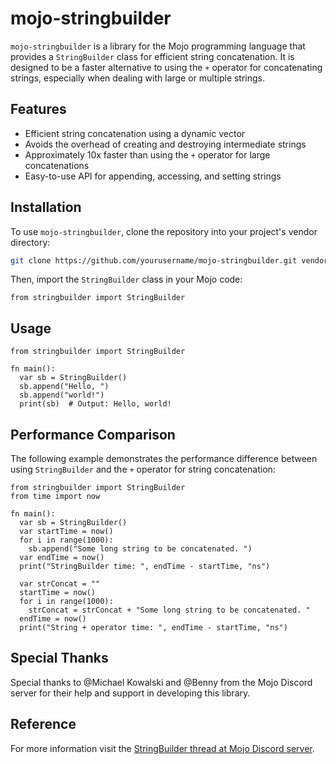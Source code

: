 # mojo-stringbuilder

`mojo-stringbuilder` is a library for the Mojo programming language that provides a `StringBuilder` class for efficient string concatenation. It is designed to be a faster alternative to using the `+` operator for concatenating strings, especially when dealing with large or multiple strings.

## Features

- Efficient string concatenation using a dynamic vector
- Avoids the overhead of creating and destroying intermediate strings
- Approximately 10x faster than using the `+` operator for large concatenations
- Easy-to-use API for appending, accessing, and setting strings

## Installation

To use `mojo-stringbuilder`, clone the repository into your project's vendor directory:

```bash
git clone https://github.com/yourusername/mojo-stringbuilder.git vendor/stringbuilder
```

Then, import the `StringBuilder` class in your Mojo code:

```mojo
from stringbuilder import StringBuilder
```

## Usage

```mojo
from stringbuilder import StringBuilder

fn main():
  var sb = StringBuilder()
  sb.append("Hello, ")
  sb.append("world!")
  print(sb)  # Output: Hello, world!
```

## Performance Comparison

The following example demonstrates the performance difference between using `StringBuilder` and the `+` operator for string concatenation:

```mojo
from stringbuilder import StringBuilder
from time import now

fn main():
  var sb = StringBuilder()
  var startTime = now()
  for i in range(1000):
    sb.append("Some long string to be concatenated. ")
  var endTime = now()
  print("StringBuilder time: ", endTime - startTime, "ns")

  var strConcat = ""
  startTime = now()
  for i in range(1000):
    strConcat = strConcat + "Some long string to be concatenated. "
  endTime = now()
  print("String + operator time: ", endTime - startTime, "ns")
```

## Special Thanks

Special thanks to @Michael Kowalski and @Benny from the Mojo Discord server for their help and support in developing this library.

## Reference

For more information visit the [StringBuilder thread at Mojo Discord server](https://discord.com/channels/1087530497313357884/1210530009509265469).
